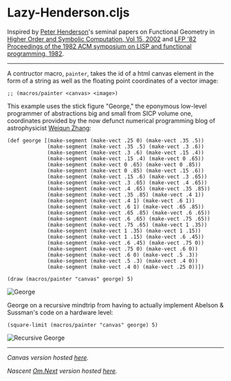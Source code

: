 # Lazy-Henderson.cljs
Inspired by [Peter Henderson](http://pmh-systems.co.uk/pmhs/)'s seminal papers on Functional Geometry in [Higher Order and Symbolic Computation, Vol 15, 2002](http://users.ecs.soton.ac.uk/ph/papers/funcgeo2.pdf) and [LFP '82 Proceedings of the 1982 ACM symposium on LISP and functional programming, 1982](http://users.ecs.soton.ac.uk/ph/funcgeo.pdf).

---

A contructor macro, `painter`, takes the id of a html canvas element in the form of a string as well as the floating point coordinates of a vector image:

```
;; (macros/painter <canvas> <image>)
```

This example uses the stick figure "George," the eponymous low-level programmer of abstractions big and small from SICP volume one, coordinates provided by the now defunct numerical programming blog of astrophysicist [Weiqun Zhang](https://ccse.lbl.gov/people/weiqun/):

```
(def george [(make-segment (make-vect .25 0) (make-vect .35 .5))
             (make-segment (make-vect .35 .5) (make-vect .3 .6))
             (make-segment (make-vect .3 .6) (make-vect .15 .4))
             (make-segment (make-vect .15 .4) (make-vect 0 .65))
             (make-segment (make-vect 0 .65) (make-vect 0 .85))
             (make-segment (make-vect 0 .85) (make-vect .15 .6))
             (make-segment (make-vect .15 .6) (make-vect .3 .65))
             (make-segment (make-vect .3 .65) (make-vect .4 .65))
             (make-segment (make-vect .4 .65) (make-vect .35 .85))
             (make-segment (make-vect .35 .85) (make-vect .4 1))
             (make-segment (make-vect .4 1) (make-vect .6 1))
             (make-segment (make-vect .6 1) (make-vect .65 .85))
             (make-segment (make-vect .65 .85) (make-vect .6 .65))
             (make-segment (make-vect .6 .65) (make-vect .75 .65))
             (make-segment (make-vect .75 .65) (make-vect 1 .35))
             (make-segment (make-vect 1 .35) (make-vect 1 .15))
             (make-segment (make-vect 1 .15) (make-vect .6 .45))
             (make-segment (make-vect .6 .45) (make-vect .75 0))
             (make-segment (make-vect .75 0) (make-vect .6 0))
             (make-segment (make-vect .6 0) (make-vect .5 .3))
             (make-segment (make-vect .5 .3) (make-vect .4 0))
             (make-segment (make-vect .4 0) (make-vect .25 0))])

(draw (macros/painter "canvas" george) 5)
```

![George](https://github.com/Sophia-Gold/Lazy-Henderson.cljs/blob/master/george.jpg)


George on a recursive mindtrip from having to actually implement Abelson & Sussman's code on a hardware level:

```
(square-limit (macros/painter "canvas" george) 5)
```

![Recursive George](https://github.com/Sophia-Gold/Lazy-Henderson.cljs/blob/master/square-limit.jpg)

---

_Canvas version hosted [here](http://sretaeper.ucoz.com/henderson/index.html)._

_Nascent [Om.Next](https://github.com/omcljs/om) version hosted [here](http://sretaeper.ucoz.com/henderson/om/index.html)._

